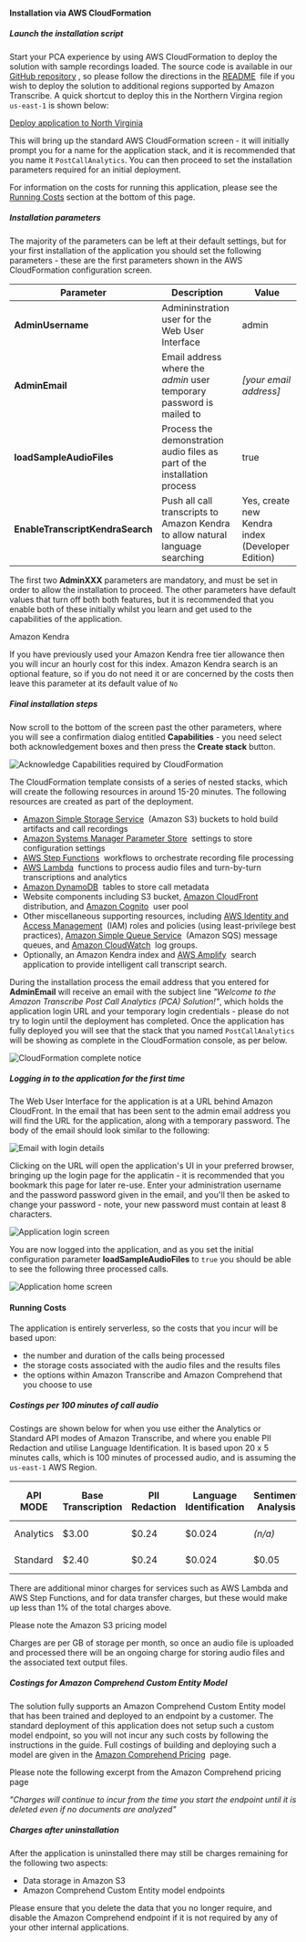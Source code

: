 
#### Installation via AWS CloudFormation 

##### Launch the installation script 

Start your PCA experience by using AWS CloudFormation to deploy the solution with sample recordings loaded. The source code is available in our [GitHub repository](https://github.com/aws-samples/amazon-transcribe-post-call-analytics) , so please follow the directions in the [README](https://github.com/aws-samples/amazon-transcribe-post-call-analytics/blob/main/README.md)  file if you wish to deploy the solution to additional regions supported by Amazon Transcribe. A quick shortcut to deploy this in the Northern Virgina region `us-east-1` is shown below:

[Deploy application to North Virginia](https://us-east-1.console.aws.amazon.com/cloudformation/home?region=us-east-1#/stacks/create/review?templateURL=https://s3.us-east-1.amazonaws.com/aws-ml-blog-us-east-1/artifacts/pca/pca-main.yaml&stackName=PostCallAnalytics) 

This will bring up the standard AWS CloudFormation screen - it will initially prompt you for a name for the application stack, and it is recommended that you name it `PostCallAnalytics`. You can then proceed to set the installation parameters required for an initial deployment.

For information on the costs for running this application, please see the [Running Costs](./installation.md#running-costs) section at the bottom of this page.
 
##### Installation parameters 

The majority of the parameters can be left at their default settings, but for your first installation of the application you should set the following parameters - these are the first parameters shown in the AWS CloudFormation configuration screen.

| Parameter | Description | Value |
| --- | --- | --- |
| **AdminUsername** | Admininstration user for the Web User Interface | admin |
| **AdminEmail** | Email address where the _admin_ user temporary password is mailed to | _\[your email address\]_ |
| **loadSampleAudioFiles** | Process the demonstration audio files as part of the installation process | true |
| **EnableTranscriptKendraSearch** | Push all call transcripts to Amazon Kendra to allow natural language searching | Yes, create new Kendra index (Developer Edition) |

The first two **AdminXXX** parameters are mandatory, and must be set in order to allow the installation to proceed. The other parameters have default values that turn off both both features, but it is recommended that you enable both of these initially whilst you learn and get used to the capabilities of the application.

Amazon Kendra

If you have previously used your Amazon Kendra free tier allowance then you will incur an hourly cost for this index. Amazon Kendra search is an optional feature, so if you do not need it or are concerned by the costs then leave this parameter at its default value of `No`
 
##### Final installation steps

Now scroll to the bottom of the screen past the other parameters, where you will see a confirmation dialog entitled **Capabilities** - you need select both acknowledgement boxes and then press the **Create stack** button.

![Acknowledge Capabilities required by CloudFormation](../images/capability-ack.en.png)

The CloudFormation template consists of a series of nested stacks, which will create the following resources in around 15-20 minutes. The following resources are created as part of the deployment.

-   [Amazon Simple Storage Service](https://aws.amazon.com/s3)  (Amazon S3) buckets to hold build artifacts and call recordings
-   [Amazon Systems Manager Parameter Store](https://docs.aws.amazon.com/systems-manager/latest/userguide/systems-manager-parameter-store.html)  settings to store configuration settings
-   [AWS Step Functions](https://aws.amazon.com/step-functions)  workflows to orchestrate recording file processing
-   [AWS Lambda](https://aws.amazon.com/lambda/)  functions to process audio files and turn-by-turn transcriptions and analytics
-   [Amazon DynamoDB](https://aws.amazon.com/dynamodb/)  tables to store call metadata
-   Website components including S3 bucket, [Amazon CloudFront](https://aws.amazon.com/cloudfront/)  distribution, and [Amazon Cognito](https://aws.amazon.com/cognito)  user pool
-   Other miscellaneous supporting resources, including [AWS Identity and Access Management](https://aws.amazon.com/iam/)  (IAM) roles and policies (using least-privilege best practices), [Amazon Simple Queue Service](https://aws.amazon.com/sqs/)  (Amazon SQS) message queues, and [Amazon CloudWatch](https://aws.amazon.com/cloudwatch)  log groups.
-   Optionally, an Amazon Kendra index and [AWS Amplify](https://aws.amazon.com/amplify/)  search application to provide intelligent call transcript search.

During the installation process the email address that you entered for **AdminEmail** will receive an email with the subject line _"Welcome to the Amazon Transcribe Post Call Analytics (PCA) Solution!"_, which holds the application login URL and your temporary login credentials - please do not try to login until the deployment has completed. Once the application has fully deployed you will see that the stack that you named `PostCallAnalytics` will be showing as complete in the CloudFormation console, as per below.

![CloudFormation complete notice](../images/cfn-complete.en.png)


##### Logging in to the application for the first time

The Web User Interface for the application is at a URL behind Amazon CloudFront. In the email that has been sent to the admin email address you will find the URL for the application, along with a temporary password. The body of the email should look similar to the following:

![Email with login details](../images/email-text.en.png)

Clicking on the URL will open the application's UI in your preferred browser, bringing up the login page for the applicatin - it is recommended that you bookmark this page for later re-use. Enter your administration username and the password password given in the email, and you'll then be asked to change your password - note, your new password must contain at least 8 characters.

![Application login screen](../images/login.en.png)

You are now logged into the application, and as you set the initial configuration parameter **loadSampleAudioFiles** to `true` you should be able to see the following three processed calls.

![Application home screen](../images/initial-screen-2.png)


#### Running Costs

The application is entirely serverless, so the costs that you incur will be based upon:

-   the number and duration of the calls being processed
-   the storage costs associated with the audio files and the results files
-   the options within Amazon Transcribe and Amazon Comprehend that you choose to use


##### Costings per 100 minutes of call audio 

Costings are shown below for when you use either the Analytics or Standard API modes of Amazon Transcribe, and where you enable PII Redaction and utilise Language Identification. It is based upon 20 x 5 minutes calls, which is 100 minutes of processed audio, and is assuming the `us-east-1` AWS Region.

| API MODE | Base Transcription | PII Redaction | Language Identification | Sentiment Analysis | Standard Entities | Amazon S3 Storage | TOTAL |
| --- | --- | --- | --- | --- | --- | --- | --- |
| Analytics | $3.00 | $0.24 | $0.024 | _(n/a)_ | $0.10 | $0.05 / month | $3.42 |
| Standard | $2.40 | $0.24 | $0.024 | $0.05 | $0.10 | $0.05 / month | $2.87 |

There are additional minor charges for services such as AWS Lambda and AWS Step Functions, and for data transfer charges, but these would make up less than 1% of the total charges above.

Please note the Amazon S3 pricing model

Charges are per GB of storage per month, so once an audio file is uploaded and processed there will be an ongoing charge for storing audio files and the associated text output files.

##### Costings for Amazon Comprehend Custom Entity Model 

The solution fully supports an Amazon Comprehend Custom Entity model that has been trained and deployed to an endpoint by a customer. The standard deployment of this application does not setup such a custom model endpoint, so you will not incur any such costs by following the instructions in the guide. Full costings of building and deploying such a model are given in the [Amazon Comprehend Pricing](https://aws.amazon.com/comprehend/pricing/)  page.

Please note the following excerpt from the Amazon Comprehend pricing page

_"Charges will continue to incur from the time you start the endpoint until it is deleted even if no documents are analyzed"_


##### Charges after uninstallation

After the application is uninstalled there may still be charges remaining for the following two aspects:

-   Data storage in Amazon S3
-   Amazon Comprehend Custom Entity model endpoints

Please ensure that you delete the data that you no longer require, and disable the Amazon Comprehend endpoint if it is not required by any of your other internal applications.
